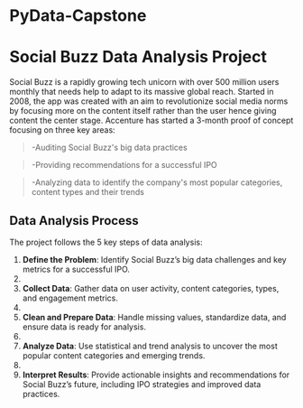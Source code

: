 # PyData-Capstone
# Social Buzz Data Analysis Project

Social Buzz is a rapidly growing tech unicorn with over 500 million users monthly that needs help to adapt to its massive global reach. Started in 2008, the app was created with an aim to revolutionize social media norms by focusing more on the content itself rather than the user hence giving content the center stage. 
Accenture has started a 3-month proof of concept focusing on three key areas: 
>-Auditing Social Buzz's big data practices

>-Providing recommendations for a successful IPO

>-Analyzing data to identify the company's most popular categories, content types and their trends


## Data Analysis Process
The project follows the 5 key steps of data analysis:

1. **Define the Problem**: Identify Social Buzz’s big data challenges and key metrics for a successful IPO.
2. 
3. **Collect Data**: Gather data on user activity, content categories, types, and engagement metrics.
4. 
5. **Clean and Prepare Data**: Handle missing values, standardize data, and ensure data is ready for analysis.
6. 
7. **Analyze Data**: Use statistical and trend analysis to uncover the most popular content categories and emerging trends.
8. 
9. **Interpret Results**: Provide actionable insights and recommendations for Social Buzz’s future, including IPO strategies and improved data practices.


